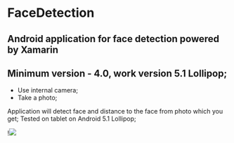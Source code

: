 # FaceDetection 

## Android application for face detection powered by Xamarin
## Minimum version - 4.0, work version 5.1 Lollipop;

* Use internal camera;
* Take a photo;

Application will detect face and distance to the face from photo which you get;
Tested on tablet on Android 5.1 Lollipop; 

!![](https://habrastorage.org/webt/26/va/ij/26vaijfieefkemrhs8jvo8t7voe.jpeg)
